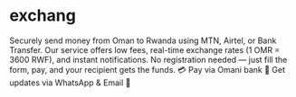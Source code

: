 # exchang
Securely send money from Oman to Rwanda using MTN, Airtel, or Bank Transfer. Our service offers low fees, real-time exchange rates (1 OMR = 3600 RWF), and instant notifications. No registration needed — just fill the form, pay, and your recipient gets the funds.  💳 Pay via Omani bank 📱 Get updates via WhatsApp &amp; Email 📄 
